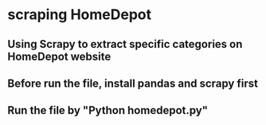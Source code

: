 # scraping HomeDepot
## Using Scrapy to extract specific categories on HomeDepot website
## Before run the file, install pandas and scrapy first
## Run the file by "Python homedepot.py"
